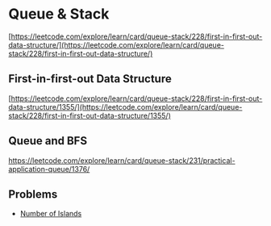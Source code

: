 # Queue & Stack

[https://leetcode.com/explore/learn/card/queue-stack/228/first-in-first-out-data-structure/](https://leetcode.com/explore/learn/card/queue-stack/228/first-in-first-out-data-structure/)

##  First-in-first-out Data Structure

[https://leetcode.com/explore/learn/card/queue-stack/228/first-in-first-out-data-structure/1355/](https://leetcode.com/explore/learn/card/queue-stack/228/first-in-first-out-data-structure/1355/)

## Queue and BFS

https://leetcode.com/explore/learn/card/queue-stack/231/practical-application-queue/1376/

## Problems

- [Number of Islands](NumberOfIslands.md)
